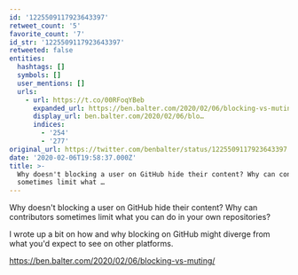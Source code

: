```yaml
---
id: '1225509117923643397'
retweet_count: '5'
favorite_count: '7'
id_str: '1225509117923643397'
retweeted: false
entities:
  hashtags: []
  symbols: []
  user_mentions: []
  urls:
    - url: https://t.co/00RFoqYBeb
      expanded_url: https://ben.balter.com/2020/02/06/blocking-vs-muting/
      display_url: ben.balter.com/2020/02/06/blo…
      indices:
        - '254'
        - '277'
original_url: https://twitter.com/benbalter/status/1225509117923643397
date: '2020-02-06T19:58:37.000Z'
title: >-
  Why doesn't blocking a user on GitHub hide their content? Why can contributors
  sometimes limit what …
---
```


Why doesn't blocking a user on GitHub hide their content? Why can contributors sometimes limit what you can do in your own repositories?

I wrote up a bit on how and why blocking on GitHub might diverge from what you'd expect to see on other platforms.

https://ben.balter.com/2020/02/06/blocking-vs-muting/
